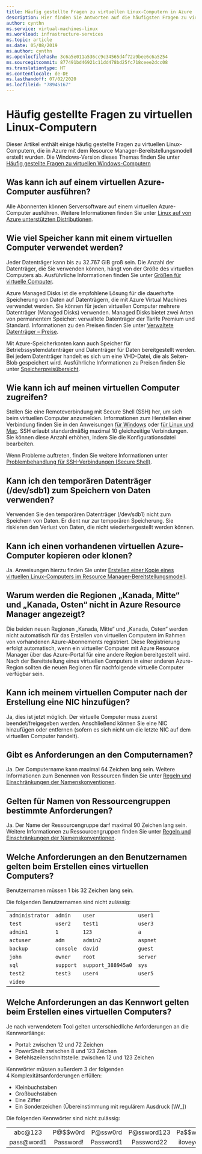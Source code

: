 ```yaml
---
title: Häufig gestellte Fragen zu virtuellen Linux-Computern in Azure
description: Hier finden Sie Antworten auf die häufigsten Fragen zu virtuellen Linux-Computern, die mit dem Resource Manager-Bereitstellungsmodell erstellt wurden.
author: cynthn
ms.service: virtual-machines-linux
ms.workload: infrastructure-services
ms.topic: article
ms.date: 05/08/2019
ms.author: cynthn
ms.openlocfilehash: 3c6a5e011a536cc9c34565d4f72a9bee6c6a5254
ms.sourcegitcommit: 877491bd46921c11dd478bd25fc718ceee2dcc08
ms.translationtype: HT
ms.contentlocale: de-DE
ms.lasthandoff: 07/02/2020
ms.locfileid: "78945167"
---
```

# <a name="frequently-asked-question-about-linux-virtual-machines"></a>Häufig gestellte Fragen zu virtuellen Linux-Computern
Dieser Artikel enthält einige häufig gestellte Fragen zu virtuellen Linux-Computern, die in Azure mit dem Resource Manager-Bereitstellungsmodell erstellt wurden. Die Windows-Version dieses Themas finden Sie unter [Häufig gestellte Fragen zu virtuellen Windows-Computern](../windows/faq.md?toc=%2fazure%2fvirtual-machines%2fwindows%2ftoc.json)

## <a name="what-can-i-run-on-an-azure-vm"></a>Was kann ich auf einem virtuellen Azure-Computer ausführen?
Alle Abonnenten können Serversoftware auf einem virtuellen Azure-Computer ausführen. Weitere Informationen finden Sie unter [Linux auf von Azure unterstützten Distributionen](endorsed-distros.md?toc=%2fazure%2fvirtual-machines%2flinux%2ftoc.json).

## <a name="how-much-storage-can-i-use-with-a-virtual-machine"></a>Wie viel Speicher kann mit einem virtuellen Computer verwendet werden?
Jeder Datenträger kann bis zu 32.767 GiB groß sein. Die Anzahl der Datenträger, die Sie verwenden können, hängt von der Größe des virtuellen Computers ab. Ausführliche Informationen finden Sie unter [Größen für virtuelle Computer](sizes.md?toc=%2fazure%2fvirtual-machines%2flinux%2ftoc.json).

Azure Managed Disks ist die empfohlene Lösung für die dauerhafte Speicherung von Daten auf Datenträgern, die mit Azure Virtual Machines verwendet werden. Sie können für jeden virtuellen Computer mehrere Datenträger (Managed Disks) verwenden. Managed Disks bietet zwei Arten von permanentem Speicher: verwaltete Datenträger der Tarife Premium und Standard. Informationen zu den Preisen finden Sie unter [Verwaltete Datenträger – Preise](https://azure.microsoft.com/pricing/details/managed-disks).

Mit Azure-Speicherkonten kann auch Speicher für Betriebssystemdatenträger und Datenträger für Daten bereitgestellt werden. Bei jedem Datenträger handelt es sich um eine VHD-Datei, die als Seiten-Blob gespeichert wird. Ausführliche Informationen zu Preisen finden Sie unter [Speicherpreisübersicht](https://azure.microsoft.com/pricing/details/storage/).

## <a name="how-can-i-access-my-virtual-machine"></a>Wie kann ich auf meinen virtuellen Computer zugreifen?
Stellen Sie eine Remoteverbindung mit Secure Shell (SSH) her, um sich beim virtuellen Computer anzumelden. Informationen zum Herstellen einer Verbindung finden Sie in den Anweisungen [für Windows](ssh-from-windows.md?toc=%2fazure%2fvirtual-machines%2flinux%2ftoc.json) oder [für Linux und Mac](mac-create-ssh-keys.md?toc=%2fazure%2fvirtual-machines%2flinux%2ftoc.json). SSH erlaubt standardmäßig maximal 10 gleichzeitige Verbindungen. Sie können diese Anzahl erhöhen, indem Sie die Konfigurationsdatei bearbeiten.

Wenn Probleme auftreten, finden Sie weitere Informationen unter [Problembehandlung für SSH-Verbindungen (Secure Shell)](troubleshoot-ssh-connection.md?toc=%2fazure%2fvirtual-machines%2flinux%2ftoc.json).

## <a name="can-i-use-the-temporary-disk-devsdb1-to-store-data"></a>Kann ich den temporären Datenträger (/dev/sdb1) zum Speichern von Daten verwenden?
Verwenden Sie den temporären Datenträger (/dev/sdb1) nicht zum Speichern von Daten. Er dient nur zur temporären Speicherung. Sie riskieren den Verlust von Daten, die nicht wiederhergestellt werden können.

## <a name="can-i-copy-or-clone-an-existing-azure-vm"></a>Kann ich einen vorhandenen virtuellen Azure-Computer kopieren oder klonen?
Ja. Anweisungen hierzu finden Sie unter [Erstellen einer Kopie eines virtuellen Linux-Computers im Resource Manager-Bereitstellungsmodell](copy-vm.md?toc=%2fazure%2fvirtual-machines%2flinux%2ftoc.json).

## <a name="why-am-i-not-seeing-canada-central-and-canada-east-regions-through-azure-resource-manager"></a>Warum werden die Regionen „Kanada, Mitte“ und „Kanada, Osten“ nicht in Azure Resource Manager angezeigt?
Die beiden neuen Regionen „Kanada, Mitte“ und „Kanada, Osten“ werden nicht automatisch für das Erstellen von virtuellen Computern im Rahmen von vorhandenen Azure-Abonnements registriert. Diese Registrierung erfolgt automatisch, wenn ein virtueller Computer mit Azure Resource Manager über das Azure-Portal für eine andere Region bereitgestellt wird. Nach der Bereitstellung eines virtuellen Computers in einer anderen Azure-Region sollten die neuen Regionen für nachfolgende virtuelle Computer verfügbar sein.

## <a name="can-i-add-a-nic-to-my-vm-after-its-created"></a>Kann ich meinem virtuellen Computer nach der Erstellung eine NIC hinzufügen?
Ja, dies ist jetzt möglich. Der virtuelle Computer muss zuerst beendet/freigegeben werden. Anschließend können Sie eine NIC hinzufügen oder entfernen (sofern es sich nicht um die letzte NIC auf dem virtuellen Computer handelt). 

## <a name="are-there-any-computer-name-requirements"></a>Gibt es Anforderungen an den Computernamen?
Ja. Der Computername kann maximal 64 Zeichen lang sein. Weitere Informationen zum Benennen von Ressourcen finden Sie unter [Regeln und Einschränkungen der Namenskonventionen](/azure/architecture/best-practices/resource-naming).

## <a name="are-there-any-resource-group-name-requirements"></a>Gelten für Namen von Ressourcengruppen bestimmte Anforderungen?
Ja. Der Name der Ressourcengruppe darf maximal 90 Zeichen lang sein. Weitere Informationen zu Ressourcengruppen finden Sie unter [Regeln und Einschränkungen der Namenskonventionen](/azure/architecture/best-practices/resource-naming).

## <a name="what-are-the-username-requirements-when-creating-a-vm"></a>Welche Anforderungen an den Benutzernamen gelten beim Erstellen eines virtuellen Computers?

Benutzernamen müssen 1 bis 32 Zeichen lang sein.

Die folgenden Benutzernamen sind nicht zulässig:

| | | | |
|-----------------|-----------|--------------------|----------|
| `administrator` | `admin`   | `user`             | `user1`  |
| `test`          | `user2`   | `test1`            | `user3`  |
| `admin1`        | `1`       | `123`              | `a`      |
| `actuser`       | `adm`     | `admin2`           | `aspnet` |
| `backup`        | `console` | `david`            | `guest`  |
| `john`          | `owner`   | `root`             | `server` |
| `sql`           | `support` | `support_388945a0` | `sys`    |
| `test2`         | `test3`   | `user4`            | `user5`  |
| `video`         |

## <a name="what-are-the-password-requirements-when-creating-a-vm"></a>Welche Anforderungen an das Kennwort gelten beim Erstellen eines virtuellen Computers?

Je nach verwendetem Tool gelten unterschiedliche Anforderungen an die Kennwortlänge:
 - Portal: zwischen 12 und 72 Zeichen
 - PowerShell: zwischen 8 und 123 Zeichen
 - Befehlszeilenschnittstelle: zwischen 12 und 123 Zeichen
 

Kennwörter müssen außerdem 3 der folgenden 4 Komplexitätsanforderungen erfüllen:

* Kleinbuchstaben
* Großbuchstaben
* Eine Ziffer
* Ein Sonderzeichen (Übereinstimmung mit regulärem Ausdruck [\W_])

Die folgenden Kennwörter sind nicht zulässig:

<table>
    <tr>
        <td style="text-align:center">abc@123</td>
        <td style="text-align:center">P@$$w0rd</td>
        <td style="text-align:center">P@ssw0rd</td>
        <td style="text-align:center">P@ssword123</td>
        <td style="text-align:center">Pa$$word</td>
    </tr>
    <tr>
        <td style="text-align:center">pass@word1</td>
        <td style="text-align:center">Password!</td>
        <td style="text-align:center">Password1</td>
        <td style="text-align:center">Password22</td>
        <td style="text-align:center">iloveyou!</td>
    </tr>
</table>